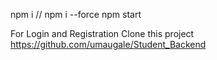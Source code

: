 npm i // npm i --force
npm start

For Login and Registration Clone this project 
https://github.com/umaugale/Student_Backend

